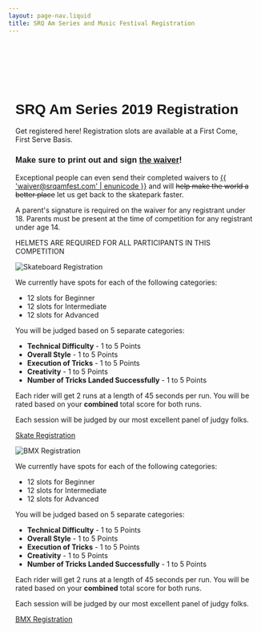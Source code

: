 ```yaml
---
layout: page-nav.liquid
title: SRQ Am Series and Music Festival Registration
---
```

<style>
h1, h2, h3, h4, h5, h6 {
  font-family: 'aileronultralight', sans-serif;
}
</style>
<div id="content-wrapper" style="padding-left: 1em; padding-right: 1em;">
<div style="padding-top:80px;">

<h1 class="aileronultralight">
<b>SRQ Am Series 2019 Registration</b></h1>

Get registered here! Registration slots are available at a First Come, First Serve Basis. 

### **Make sure to print out and sign <a href="{{ '/img/srqamseries_waiver.pdf'| url }}" target="_blank">the waiver</a>!**

<p>Exceptional people can even send their completed waivers to <a href="mailto:{{ 'waiver@srqamfest.com' | enunicode }}">{{ 'waiver@srqamfest.com' | enunicode }}</a> and will <strike>help make the world a better place</strike> let us get back to the skatepark faster.</p>

<div class="alert alert-danger" role="alert">

A parent's signature is required on the waiver for any registrant under 18. Parents must be present at the time of competition for any registrant under age 14.

HELMETS ARE REQUIRED FOR ALL PARTICIPANTS IN THIS COMPETITION

</div>

<div class="row">
  <div class="col-sm-6">
    <div class="card">
      <img class="card-img" src="{{ '/img/registration-skate.jpg' | url }}" alt="Skateboard Registration">
      <div class="card-body">

We currently have spots for each of the following categories:
* 12 slots for Beginner
* 12 slots for Intermediate
* 12 slots for Advanced

You will be judged based on 5 separate categories:

* **Technical Difficulty** - 1 to 5 Points
* **Overall Style** - 1 to 5 Points
* **Execution of Tricks** - 1 to 5 Points
* **Creativity** - 1 to 5 Points
* **Number of Tricks Landed Successfully** - 1 to 5 Points

Each rider will get 2 runs at a length of 45 seconds per run. You will be rated based on your **combined** total score for both runs. 

Each session will be judged by our most excellent panel of judgy folks.

<a class="btn btn-primary" href="https://coastline-band-llc.weebly.com/product/early-bird-skateboard-participant-registration/2" target="_blank">Skate Registration</a>

  </div>
  </div>
  </div>
  <div class="col-sm-6">
    <div class="card">
      <img class="card-img" src="{{ '/img/registration-bmx.jpg' | url }}" alt="BMX Registration">
      <div class="card-body">

We currently have spots for each of the following categories:
* 12 slots for Beginner
* 12 slots for Intermediate
* 12 slots for Advanced

You will be judged based on 5 separate categories:

* **Technical Difficulty** - 1 to 5 Points
* **Overall Style** - 1 to 5 Points
* **Execution of Tricks** - 1 to 5 Points
* **Creativity** - 1 to 5 Points
* **Number of Tricks Landed Successfully** - 1 to 5 Points

Each rider will get 2 runs at a length of 45 seconds per run. You will be rated based on your **combined** total score for both runs. 

Each session will be judged by our most excellent panel of judgy folks.

<a class="btn btn-primary" href="https://coastline-band-llc.weebly.com/product/early-bird-bmx-participant-registration/4" target="_blank">BMX Registration</a>

  </div>
  </div>
  </div>
</div>

</div>
</div>
